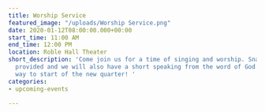 ```yaml
---
title: Worship Service
featured_image: "/uploads/Worship Service.png"
date: 2020-01-12T08:00:00.000+00:00
start_time: 11:00 AM
end_time: 12:00 PM
location: Roble Hall Theater
short_description: 'Come join us for a time of singing and worship. Snacks will be
  provided and we will also have a short speaking from the word of God. What a great
  way to start of the new quarter! '
categories:
- upcoming-events

---
```


